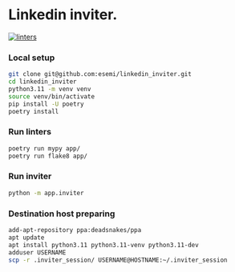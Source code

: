 Linkedin inviter.
========
[![linters](https://github.com/esemi/linkedin_inviter/actions/workflows/linters.yml/badge.svg?branch=master)](https://github.com/esemi/linkedin_inviter/actions/workflows/linters.yml)


### Local setup
```bash
git clone git@github.com:esemi/linkedin_inviter.git
cd linkedin_inviter
python3.11 -m venv venv
source venv/bin/activate
pip install -U poetry
poetry install
```

### Run linters
```bash
poetry run mypy app/
poetry run flake8 app/
```

### Run inviter
```bash
python -m app.inviter
```


### Destination host preparing
```bash
add-apt-repository ppa:deadsnakes/ppa
apt update
apt install python3.11 python3.11-venv python3.11-dev
adduser USERNAME
scp -r .inviter_session/ USERNAME@HOSTNAME:~/.inviter_session 
```
